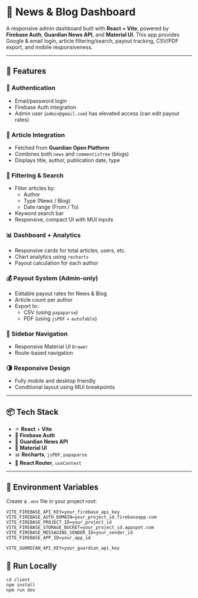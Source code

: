 # 🧠 News & Blog Dashboard

A responsive admin dashboard built with **React + Vite**, powered by **Firebase Auth**, **Guardian News API**, and **Material UI**. This app provides Google & email login, article filtering/search, payout tracking, CSV/PDF export, and mobile responsiveness.

---

## 🚀 Features

### 🔐 Authentication
- Email/password login
- Firebase Auth integration
- Admin user (`admin@gmail.com`) has elevated access (can edit payout rates)

### 📰 Article Integration
- Fetched from **Guardian Open Platform**
- Combines both `news` and `commentisfree` (blogs)
- Displays title, author, publication date, type

### 🔎 Filtering & Search
- Filter articles by:
  - Author
  - Type (News / Blog)
  - Date range (From / To)
- Keyword search bar
- Responsive, compact UI with MUI inputs

### 📊 Dashboard + Analytics
- Responsive cards for total articles, users, etc.
- Chart analytics using `recharts`
- Payout calculation for each author

### 💰 Payout System (Admin-only)
- Editable payout rates for News & Blog
- Article count per author
- Export to:
  - CSV (using `papaparse`)
  - PDF (using `jsPDF` + `autoTable`)

### 🧭 Sidebar Navigation
- Responsive Material UI `Drawer`
- Route-based navigation
  

### 🌗 Responsive Design
- Fully mobile and desktop friendly
- Conditional layout using MUI breakpoints

---

## 📦 Tech Stack

- ⚛️ **React** + **Vite**
- 🔐 **Firebase Auth**
- 📡 **Guardian News API**
- 💄 **Material UI**
- 📊 **Recharts**, `jsPDF`, `papaparse`
- 📁 **React Router**, `useContext`

---

## 🔑 Environment Variables

Create a `.env` file in your project root:

```env
VITE_FIREBASE_API_KEY=your_firebase_api_key
VITE_FIREBASE_AUTH_DOMAIN=your_project_id.firebaseapp.com
VITE_FIREBASE_PROJECT_ID=your_project_id
VITE_FIREBASE_STORAGE_BUCKET=your_project_id.appspot.com
VITE_FIREBASE_MESSAGING_SENDER_ID=your_sender_id
VITE_FIREBASE_APP_ID=your_app_id

VITE_GUARDIAN_API_KEY=your_guardian_api_key
```

## 🧪 Run Locally
```
cd client
npm install
npm run dev
```

